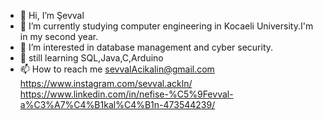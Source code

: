 - 👋 Hi, I’m Şevval
- 🌱 I’m currently studying computer engineering in Kocaeli University.I'm in my second year.
- 👀 I’m interested in database management and cyber security.
- 🌱 still learning SQL,Java,C,Arduino
- 📫 How to reach me sevvalAcikalin@gmail.com https://www.instagram.com/sevval.ackln/  https://www.linkedin.com/in/nefise-%C5%9Fevval-a%C3%A7%C4%B1kal%C4%B1n-473544239/

<!---
SevvalAckln/SevvalAckln is a ✨ special ✨ repository because its `README.md` (this file) appears on your GitHub profile.
You can click the Preview link to take a look at your changes.
--->
